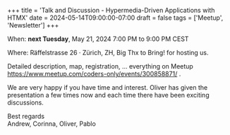 +++
title = 'Talk and Discussion - Hypermedia-Driven Applications with HTMX'
date = 2024-05-14T09:00:00-07:00
draft = false
tags = ['Meetup', 'Newsletter']
+++

When: **next Tuesday**, May 21, 2024 7:00 PM to 9:00 PM CEST

<!--more-->

Where: Räffelstrasse 26 · Zürich, ZH, Big Thx to Bring! for hosting us.

Detailed description, map, registration, … everything on Meetup https://www.meetup.com/coders-only/events/300858871/ .

We are very happy if you have time and interest. Oliver has given the presentation a few times now and each time there have been exciting discussions.

Best regards  
Andrew, Corinna, Oliver, Pablo